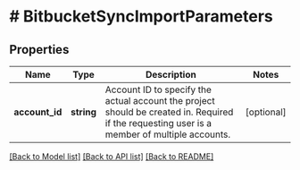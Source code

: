 # # BitbucketSyncImportParameters

## Properties

Name | Type | Description | Notes
------------ | ------------- | ------------- | -------------
**account_id** | **string** | Account ID to specify the actual account the project should be created in. Required if the requesting user is a member of multiple accounts. | [optional] 

[[Back to Model list]](../../README.md#documentation-for-models) [[Back to API list]](../../README.md#documentation-for-api-endpoints) [[Back to README]](../../README.md)


